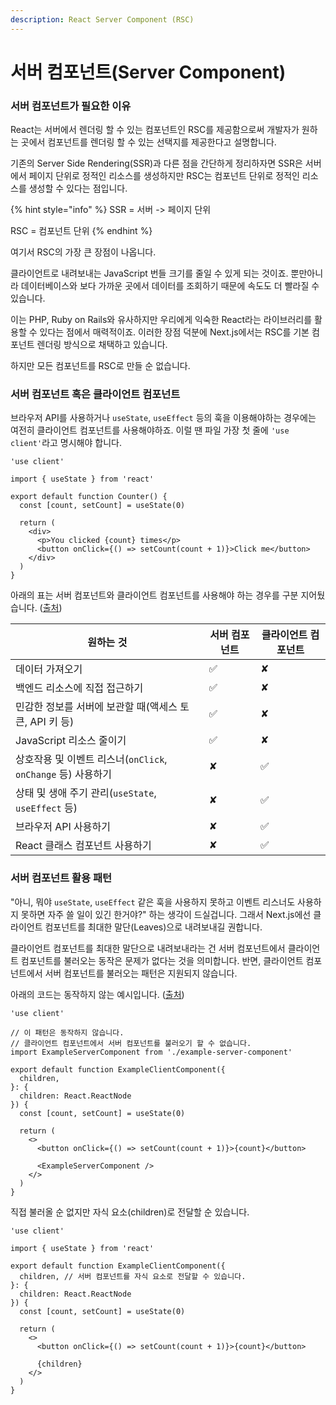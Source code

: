```yaml
---
description: React Server Component (RSC)
---
```


# 서버 컴포넌트(Server Component)

### 서버 컴포넌트가 필요한 이유

React는 서버에서 렌더링 할 수 있는 컴포넌트인 RSC를 제공함으로써 개발자가 원하는 곳에서 컴포넌트를 렌더링 할 수 있는 선택지를 제공한다고 설명합니다.&#x20;

기존의 Server Side Rendering(SSR)과 다른 점을 간단하게 정리하자면 SSR은 서버에서 페이지 단위로 정적인 리소스를 생성하지만 RSC는 컴포넌트 단위로 정적인 리소스를 생성할 수 있다는 점입니다.

{% hint style="info" %}
SSR = 서버 -> 페이지 단위

RSC = 컴포넌트 단위
{% endhint %}

여기서 RSC의 가장 큰 장점이 나옵니다.&#x20;

클라이언트로 내려보내는 JavaScript 번들 크기를 줄일 수 있게 되는 것이죠. 뿐만아니라 데이터베이스와 보다 가까운 곳에서 데이터를 조회하기 때문에 속도도 더 빨라질 수 있습니다.&#x20;

이는 PHP, Ruby on Rails와 유사하지만 우리에게 익숙한 React라는 라이브러리를 활용할 수 있다는 점에서 매력적이죠. 이러한 장점 덕분에 Next.js에서는 RSC를 기본 컴포넌트 렌더링 방식으로 채택하고 있습니다.&#x20;

하지만 모든 컴포넌트를 RSC로 만들 순 없습니다.



### 서버 컴포넌트 혹은 클라이언트 컴포넌트

브라우저 API를 사용하거나 `useState`, `useEffect` 등의 훅을 이용해야하는 경우에는 여전히 클라이언트 컴포넌트를 사용해야하죠. 이럴 땐 파일 가장 첫 줄에 `'use client'`라고 명시해야 합니다.

```tsx
'use client'
 
import { useState } from 'react'
 
export default function Counter() {
  const [count, setCount] = useState(0)
 
  return (
    <div>
      <p>You clicked {count} times</p>
      <button onClick={() => setCount(count + 1)}>Click me</button>
    </div>
  )
}
```

아래의 표는 서버 컴포넌트와 클라이언트 컴포넌트를 사용해야 하는 경우를 구분 지어뒀습니다. ([출처](https://nextjs.org/docs/getting-started/react-essentials#when-to-use-server-and-client-components))

| 원하는 것                                        | 서버 컴포넌트 | 클라이언트 컴포넌트 |
| -------------------------------------------- | ------- | ---------- |
| 데이터 가져오기                                     | ✅       | ✘          |
| 백엔드 리소스에 직접 접근하기                             | ✅       | ✘          |
| 민감한 정보를 서버에 보관할 때(액세스 토큰, API 키 등)           | ✅       | ✘          |
| JavaScript 리소스 줄이기                           | ✅       | ✘          |
| 상호작용 및 이벤트 리스너(`onClick`, `onChange` 등) 사용하기 | ✘       | ✅          |
| 상태 및 생애 주기 관리(`useState`, `useEffect` 등)     | ✘       | ✅          |
| 브라우저 API 사용하기                                | ✘       | ✅          |
| React 클래스 컴포넌트 사용하기                          | ✘       | ✅          |



### 서버 컴포넌트 활용 패턴

"아니, 뭐야 `useState`, `useEffect` 같은 훅을 사용하지 못하고 이벤트 리스너도 사용하지 못하면 자주 쓸 일이 있긴 한거야?" 하는 생각이 드실겁니다. 그래서 Next.js에선 클라이언트 컴포넌트를 최대한 말단(Leaves)으로 내려보내길 권합니다.

클라이언트 컴포넌트를 최대한 말단으로 내려보내라는 건 서버 컴포넌트에서 클라이언트 컴포넌트를 불러오는 동작은 문제가 없다는 것을 의미합니다. 반면, 클라이언트 컴포넌트에서 서버 컴포넌트를 불러오는 패턴은 지원되지 않습니다.

아래의 코드는 동작하지 않는 예시입니다. ([출처](https://nextjs.org/docs/getting-started/react-essentials#unsupported-pattern-importing-server-components-into-client-components))

```tsx
'use client'
 
// 이 패턴은 동작하지 않습니다.
// 클라이언트 컴포넌트에서 서버 컴포넌트를 불러오기 할 수 없습니다.
import ExampleServerComponent from './example-server-component'
 
export default function ExampleClientComponent({
  children,
}: {
  children: React.ReactNode
}) {
  const [count, setCount] = useState(0)
 
  return (
    <>
      <button onClick={() => setCount(count + 1)}>{count}</button>
 
      <ExampleServerComponent />
    </>
  )
}
```

직접 불러올 순 없지만 자식 요소(children)로 전달할 순 있습니다.

```tsx
'use client'
 
import { useState } from 'react'
 
export default function ExampleClientComponent({
  children, // 서버 컴포넌트를 자식 요소로 전달할 수 있습니다.
}: {
  children: React.ReactNode
}) {
  const [count, setCount] = useState(0)
 
  return (
    <>
      <button onClick={() => setCount(count + 1)}>{count}</button>
 
      {children}
    </>
  )
}
```












